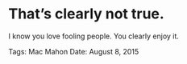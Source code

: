 # That’s clearly not true.
I know you love fooling people. You clearly enjoy it.

Tags: Mac Mahon
Date: August 8, 2015